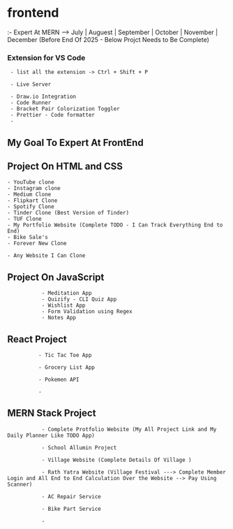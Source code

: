 # frontend

 :- Expert At MERN --> July | Auguest | September | October | November | December (Before End Of 2025 - Below Projct Needs to Be Complete) 





### Extension for VS Code

     - list all the extension -> Ctrl + Shift + P

     - Live Server

     - Draw.io Integration
     - Code Runner
     - Bracket Pair Colorization Toggler
     - Prettier - Code formatter
     -
     
          



## My Goal To Expert At FrontEnd

Project On HTML and CSS
-----------------------
    - YouTube clone 
    - Instagram clone 
    - Medium Clone 
    - Flipkart Clone 
    - Spotify Clone 
    - Tinder Clone (Best Version of Tinder)
    - TUF Clone 
    - My Portfolio Website (Complete TODO - I Can Track Everything End to End)
    - Bike Sale's 
    - Forever New Clone

    - Any Website I Can Clone 


Project On JavaScript
---------------------

               - Meditation App 
               - Quizify - CLI Quiz App
               - Wishlist App
               - Form Validation using Regex
               - Notes App

React Project
--------------

              - Tic Tac Toe App

              - Grocery List App 

              - Pokemen API 

              - 



MERN Stack Project
-------------------

               - Complete Protfolio Website (My All Project Link and My Daily Planner Like TODO App)

               - School Allumin Project

               - Village Website (Complete Details Of Village ) 

               - Rath Yatra Website (Village Festival ---> Complete Member Login and All End to End Calculation Over the Website --> Pay Using Scanner)

               - AC Repair Service 

               - Bike Part Service 

               - 



               
               



               





               

 

